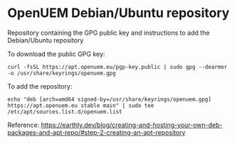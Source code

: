 # OpenUEM Debian/Ubuntu repository

Repository containing the GPG public key and instructions to add the Debian/Ubuntu repository

To download the public GPG key:

`curl -fsSL https://apt.openuem.eu/pgp-key.public | sudo gpg --dearmor -o /usr/share/keyrings/openuem.gpg`

To add the repository:

`echo "deb [arch=amd64 signed-by=/usr/share/keyrings/openuem.gpg] https://apt.openuem.eu stable main" | sudo tee /etc/apt/sources.list.d/openuem.list`

Reference: https://earthly.dev/blog/creating-and-hosting-your-own-deb-packages-and-apt-repo/#step-2-creating-an-apt-repository
